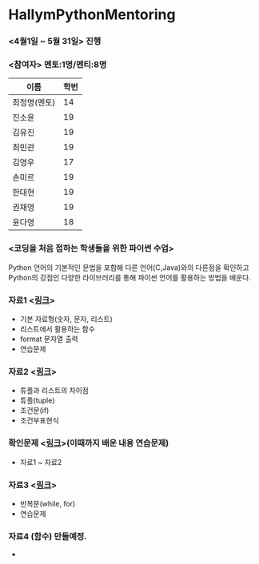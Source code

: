 ﻿# HallymPythonMentoring
### <4월1일 ~ 5월 31일> 진행  

### <참여자> 멘토:1명/멘티:8명
이름| 학번|
---|---|
최정명(멘토)|14|
진소윤|19
김유진|19
최민관|19
김영우|17
손미르|19
한대현|19
권채영|19
윤다영|18

### <코딩을 처음 접하는 학생들을 위한 파이썬 수업>
Python 언어의 기본적인 문법을 포함해 다른 언어(C,Java)와의 다른점을 확인하고 Python의 강점인 다양한 라이브러리를 통해 파이썬 언어를 활용하는 방법을 배운다.


### 자료1 <[링크](https://github.com/JeongMyeong/HallymPythonMentoring/blob/master/Resource_Files/Mentoring_Resource1.ipynb)>
- 기본 자료형(숫자, 문자, 리스트)
- 리스트에서 활용하는 함수
- format 문자열 출력
- 연습문제

### 자료2 <[링크](https://github.com/JeongMyeong/HallymPythonMentoring/blob/master/Resource_Files/Mentoring_Resource2.ipynb)>
- 튜플과 리스트의 차이점
- 튜플(tuple)
- 조건문(if)
- 조건부표현식

### 확인문제 <[링크](https://github.com/JeongMyeong/HallymPythonMentoring/blob/master/Problem/Basic_Problem.ipynb)>(이때까지 배운 내용 연습문제)
- 자료1 ~ 자료2

### 자료3 <[링크](https://github.com/JeongMyeong/HallymPythonMentoring/blob/master/Resource_Files/Mentoring_Resource3.ipynb)>
- 반복문(while, for)
- 연습문제

### 자료4 (함수) 만들예정.
- 


